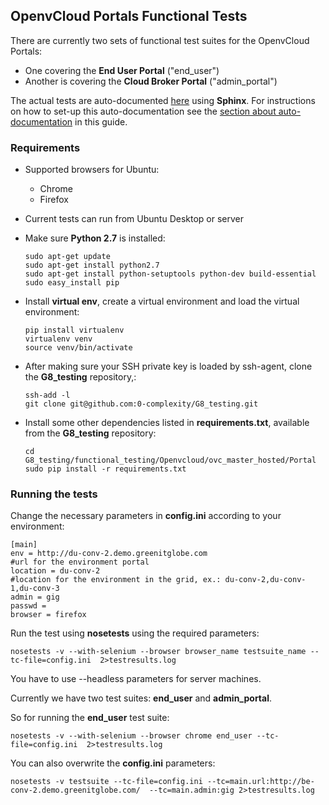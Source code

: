 ## OpenvCloud Portals Functional Tests

There are currently two sets of functional test suites for the OpenvCloud Portals:
- One covering the **End User Portal** ("end\_user")
- Another is covering the **Cloud Broker Portal** ("admin\_portal")

The actual tests are auto-documented [here](http://85.255.197.106:8888/) using **Sphinx**. For instructions on how to set-up this auto-documentation see the [section about auto-documentation](../../sphinx.md) in this guide.

### Requirements

- Supported browsers for Ubuntu:
  - Chrome
  - Firefox
- Current tests can run from Ubuntu Desktop or server
- Make sure **Python 2.7** is installed:

  ```
  sudo apt-get update
  sudo apt-get install python2.7
  sudo apt-get install python-setuptools python-dev build-essential
  sudo easy_install pip
  ```

- Install **virtual env**, create a virtual environment and load the virtual environment:

  ```
  pip install virtualenv
  virtualenv venv
  source venv/bin/activate
  ```

- After making sure your SSH private key is loaded by ssh-agent, clone the **G8_testing** repository,:

  ```
  ssh-add -l
  git clone git@github.com:0-complexity/G8_testing.git
  ```

- Install some other dependencies listed in **requirements.txt**, available from the **G8_testing** repository:

  ```
  cd G8_testing/functional_testing/Openvcloud/ovc_master_hosted/Portal
  sudo pip install -r requirements.txt
  ```

### Running the tests

Change the necessary parameters in **config.ini** according to your environment:

```
[main]
env = http://du-conv-2.demo.greenitglobe.com
#url for the environment portal
location = du-conv-2
#location for the environment in the grid, ex.: du-conv-2,du-conv-1,du-conv-3
admin = gig
passwd =
browser = firefox
```

Run the test using **nosetests** using the required parameters:

```
nosetests -v --with-selenium --browser browser_name testsuite_name --tc-file=config.ini  2>testresults.log
```
You have to use --headless parameters for server machines.

Currently we have two test suites: **end\_user** and **admin\_portal**.

So for running the **end\_user** test suite:

```
nosetests -v --with-selenium --browser chrome end_user --tc-file=config.ini  2>testresults.log
```

You can also overwrite the **config.ini** parameters:

```
nosetests -v testsuite --tc-file=config.ini --tc=main.url:http://be-conv-2.demo.greenitglobe.com/  --tc=main.admin:gig 2>testresults.log
```
